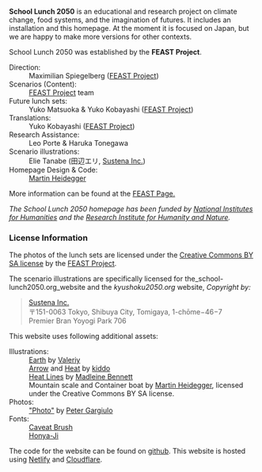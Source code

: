 **School Lunch 2050** is an educational and research project on climate change, food systems, and the imagination of futures. It includes an installation and this homepage. At the moment it is focused on Japan, but we are happy to make more versions for other contexts.

School Lunch 2050 was established by the **FEAST Project**.

<dl>
  <dt>Direction:</dt>
  <dd>Maximilian Spiegelberg (<a href="https://www.feastproject.org/en/headquarter/" target="_blank">FEAST Project</a>)</dd>
  <dt>Scenarios (Content):</dt>
  <dd><a href="https://feastproject.org/en/" target="_blank">FEAST Project</a> team</dd>
  <dt>Future lunch sets:</dt>
  <dd>Yuko Matsuoka & Yuko Kobayashi (<a href="https://www.feastproject.org/en/headquarter/" target="_blank">FEAST Project</a>)</dd>
  <dt>Translations:</dt>
  <dd>Yuko Kobayashi (<a href="https://www.feastproject.org/en/headquarter/" target="_blank">FEAST Project</a>)</dd>
  <dt>Research Assistance:</dt>
  <dd>Leo Porte & Haruka Tonegawa</dd>
  <dt>Scenario illustrations:</dt>
  <dd>Elie Tanabe (田辺エリ, <a href="http://www.sustena.org/" target="_blank">Sustena Inc.</a>)</dd>
  <dt>Homepage Design & Code:</dt>
  <dd><a href="https://github.com/sponsors/martinheidegger" target="_blank">Martin Heidegger</a></dd>
</dl>

More information can be found at the <a href="https://www.feastproject.org/en/blog_future-school-lunch-installation/?fbclid=IwAR11CYmO_0o1p2-xj2AiRdRu0cdITSE4YrZm8T4WmpFsDwr1jStEQIGAbIg" target="_blank">FEAST Page.</a></dd>

_The School Lunch 2050 homepage has been funded by [National Institutes for Humanities][nihu] and the [Research Institute for Humanity and Nature][rihn]._

### License Information

The photos of the lunch sets are licensed under the [Creative Commons BY SA license][cc-by-sa] by the [FEAST Project][feast].

The scenario illustrations are specifically licensed for the_school-lunch2050.org_website and the _kyushoku2050.org_ website, _Copyright by:_

> [Sustena Inc.][sustena]<br/>
> 〒151-0063 Tokyo, Shibuya City, Tomigaya, 1-chōme−46−7<br/>
> Premier Bran Yoyogi Park 706<br/>

This website uses following additional assets:

<dl>
  <dt>Illustrations:</dt>
  <dd><a href="https://thenounproject.com/term/earth/2225388/" target="_blank">Earth</a> by <a href="https://thenounproject.com/valeriy25/" target="_blank">Valeriy</a></dd>
  <dd><a href="https://thenounproject.com/term/arrow/593917/" target="_blank">Arrow<a/> and <a href="https://thenounproject.com/term/heat/689788/" target="_blank">Heat</a> by <a href="https://thenounproject.com/indygo/" target="_blank">kiddo</a></dd>
  <dd><a href="https://thenounproject.com/term/heat-lines/1224531/" target="_blank">Heat Lines</a> by <a href="https://thenounproject.com/madeleine.bennett" target="_blank">Madleine Bennett</a></dd>
  <dd>Mountain scale and Container boat by <a href="" target="_blank">Martin Heidegger</a>, licensed under the Creative Commons BY SA license.</dd>
  <dt>Photos:</dt>
  <dd><a href="https://unsplash.com/photos/cGNCepznaV8" target="_blank">"Photo"</a> by <a href="https://unsplash.com/@grndezyns" target="_blank">Peter Gargiulo</a></dd>
  <dt>Fonts:</dt>
  <dd><a href="https://fonts.google.com/specimen/Caveat+Brush" target="_blank">Caveat Brush</a></dd>
  <dd><a href="http://honya.nyanta.jp/" target="_blank">Honya-Ji</a></dd>
</dl>

The code for the website can be found on [github](https://github.com/school-lunch2050/kyushoku2050.org/).
This website is hosted using [Netlify](https://netlify.com) and [Cloudflare](https://cloudflare.com).

[feast]: https://www.feastproject.org/en/
[sustena]: http://www.sustena.org/
[cc-by-sa]: https://creativecommons.org/licenses/by-sa/4.0/legalcode
[rihn]: https://www.chikyu.ac.jp/rihn_e/index.html
[nihu]:http://www.nihu.jp/en
[mh]: https://github.com/sponsors/martinheidegger
